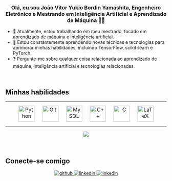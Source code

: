 ### <div align="center">Olá, eu sou João Vitor Yukio Bordin Yamashita, Engenheiro Eletrônico e Mestrando em Inteligência Artificial e Aprendizado de Máquina 👨‍💻</div>  

- 🔭 Atualmente, estou trabalhando em meu mestrado, focado em aprendizado de máquina e inteligência artificial.
- 🌱 Estou constantemente aprendendo novas técnicas e tecnologias para aprimorar minhas habilidades, incluindo TensorFlow, scikit-learn e PyTorch.
- ❓ Pergunte-me sobre qualquer coisa relacionada ao aprendizado de máquina, inteligência artificial e tecnologias relacionadas.

<br/>  

## Minhas habilidades  
<table align = "center"><tr><td valign="top" width="33%">

<div align="center">  
<a href="https://www.python.org/" target="_blank"><img style="margin: 10px" src="https://profilinator.rishav.dev/skills-assets/python-original.svg" alt="Python" height="50" /></a>  
<a href="https://github.com/" target="_blank"><img style="margin: 10px" src="https://profilinator.rishav.dev/skills-assets/git-scm-icon.svg" alt="Git" height="50" /></a>  
<a href="https://www.mysql.com/" target="_blank"><img style="margin: 10px" src="https://profilinator.rishav.dev/skills-assets/mysql-original-wordmark.svg" alt="MySQL" height="50" /></a>  
<a href="https://www.cplusplus.com/" target="_blank"><img style="margin: 10px" src="https://profilinator.rishav.dev/skills-assets/cplusplus-original.svg" alt="C++" height="50" /></a>  
<a href="https://www.cprogramming.com/" target="_blank"><img style="margin: 10px" src="https://profilinator.rishav.dev/skills-assets/c-original.svg" alt="C" height="50" /></a>  
<a href="https://www.latex-project.org/" target="_blank"><img style="margin: 10px" src="https://profilinator.rishav.dev/skills-assets/latex.png" alt="LaTeX" height="50" /></a>  
</div>

</td></tr></table>  
<div align="center"><img src="https://github-readme-stats.vercel.app/api/top-langs/?username=JoaoYukio&hide_border=true&layout=compact" align="center" /></div>
<br/>  


<br/>

## Conecte-se comigo  
<div align="center">
<a href="https://github.com/JoaoYukio" target="_blank">
<img src=https://img.shields.io/badge/github-%2324292e.svg?&style=for-the-badge&logo=github&logoColor=white alt=github style="margin-bottom: 5px;" />
</a>
<a href="https://linkedin.com/in/joao-vitor-yukio-bordin-yamashita-863bb9146/" target="_blank">
<img src=https://img.shields.io/badge/linkedin-%231E77B5.svg?&style=for-the-badge&logo=linkedin&logoColor=white alt=linkedin style="margin-bottom: 5px;" />
</a>  
<a href="joao.yamashita@unifei.edu.br" target="_blank">
<img src=	https://img.shields.io/badge/Gmail-D14836?style=for-the-badge&logo=gmail&logoColor=white alt=linkedin style="margin-bottom: 5px;" />
</a>  
</div>  

<br/>  


